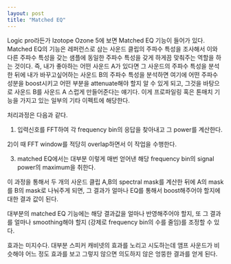 ```yaml
---
layout: post
title: "Matched EQ"
---
```



Logic pro라든가 Izotope Ozone 5에 보면 Matched EQ 기능이 들어가 있다. Matched EQ의 기능은 레퍼런스로 삼는 사운드 클립의 주파수 특성을 조사해서 이와 다른 주파수 특성을 갖는 샘플에 동일한 주파수 특성을 갖게 하게끔 맞춰주는 역할을 하는 것이다. 즉, 내가 좋아하는 어떤 사운드 A가 있다면 그 사운드의 주파수 특성을 분석한 뒤에 내가 바꾸고싶어하는 사운드 B의 주파수 특성을 분석하면 여기에 어떤 주파수 성분을 boost시키고 어떤 부분을 attenuate해야 할지 알 수 있게 되고, 그것을 바탕으로 사운드 B를 사운드 A 스럽게 만들어준다는 얘기다. 이게 프로파일링 혹은 톤매치 기능을 가지고 있는 일부의 기타 이펙트에 해당한다.




처리과정은 다음과 같다.




1) 입력신호를 FFT하여 각 frequency bin의 응답을 찾아내고 그 power를 계산한다. 

2)이 때 FFT window를 적당히 overlap하면서 이 작업을 수행한다.

3) matched EQ에서는 대부분 이렇게 매번 얻어낸 해당 frequency bin의 signal power의 maximum을 취한다.




이 과정을 통해서 두 개의 사운드 클립 A,B의 spectral mask를 계산한 뒤에 A의 mask를 B의 mask로 나눠주게 되면, 그 결과가 얼마나 EQ를 통해서 boost해주어야 할지에 대한 결과 값이 된다. 




대부분의 matched EQ 기능에는 해당 결과값을 얼마나 반영해주어야 할지, 또 그 결과를 얼마나 smoothing해야 할지 (강제로 frequency bin의 수를 줄임)를 조정할 수 있다.




효과는 미지수다. 대부분 스피커 캐비넷의 효과를 노리고 시도하는데 앰프 사운드가 비슷해야 어느 정도 효과를 보고 그렇지 않으면 의도하지 않은 엉뚱한 결과를 얻게 된다. 








